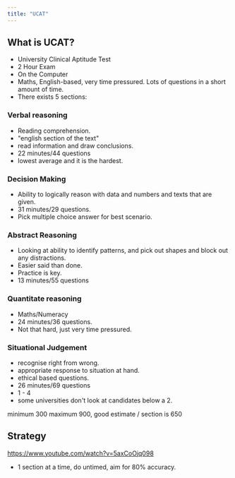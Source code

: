 ```yaml
---
title: "UCAT"
---
```


## What is UCAT?

- University Clinical Aptitude Test
- 2 Hour Exam
- On the Computer
- Maths, English-based, very time pressured. Lots of questions in a short amount of time.
- There exists 5 sections:

### Verbal reasoning

- Reading comprehension.
- "english section of the text"
- read information and draw conclusions.
- 22 minutes/44 questions
- lowest average and it is the hardest.

### Decision Making

- Ability to logically reason with data and numbers and texts that are given.
- 31 minutes/29 questions.
- Pick multiple choice answer for best scenario.

### Abstract Reasoning

- Looking at ability to identify patterns, and pick out shapes and block out any distractions.
- Easier said than done.
- Practice is key.
- 13 minutes/55 questions

### Quantitate reasoning

- Maths/Numeracy
- 24 minutes/36 questions.
- Not that hard, just very time pressured.

### Situational Judgement

- recognise right from wrong.
- appropriate response to situation at hand.
- ethical based questions.
- 26 minutes/69 questions
- 1 - 4
- some universities don't look at candidates below a 2.

minimum 300 maximum 900, good estimate / section is 650

## Strategy

https://www.youtube.com/watch?v=5axCoOjq098

- 1 section at a time, do untimed, aim for 80% accuracy.

